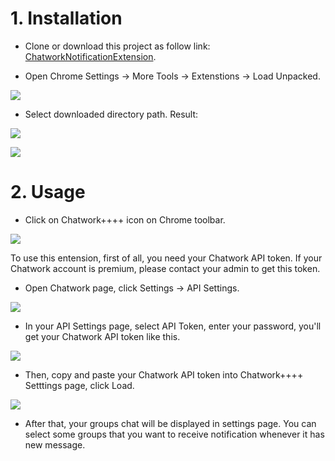 # 1. Installation

- Clone or download this project as follow link: [ChatworkNotificationExtension](https://github.com/oNguyenTheHien/ChatworkNotificationExtension).

- Open Chrome Settings -> More Tools -> Extenstions -> Load Unpacked. 

![](https://images.viblo.asia/6d7308df-2fcc-49fe-aaa1-726f5f125418.png)

- Select downloaded directory path. Result:

![](https://images.viblo.asia/d5a979d5-3ed7-4d29-afe0-c9bb34d52ac8.png)

![](https://images.viblo.asia/225da2d9-0236-46af-ad29-4a39e46fa1f7.png)

# 2. Usage

- Click on Chatwork++++ icon on Chrome toolbar.

![](https://images.viblo.asia/36baf6cf-3f5a-4cc3-8062-356ce276f194.png)

To use this entension, first of all, you need your Chatwork API token. If your Chatwork account is premium, please contact your admin to get this token. 

- Open Chatwork page, click Settings -> API Settings.

![](https://images.viblo.asia/66021157-59b1-4e4e-88f0-24f04ee87749.png)

- In your API Settings page, select API Token, enter your password, you'll get your Chatwork API token like this.

![](https://images.viblo.asia/3eead909-2b14-4910-b5b6-3d8755afa8f8.png)

- Then, copy and paste your Chatwork API token into Chatwork++++ Setttings page, click Load.

![](https://images.viblo.asia/7fc058a2-ecbd-4a71-856c-0251d985b9b3.png)

- After that, your groups chat will be displayed in settings page. You can select some groups that you want to receive notification whenever it has new message.
